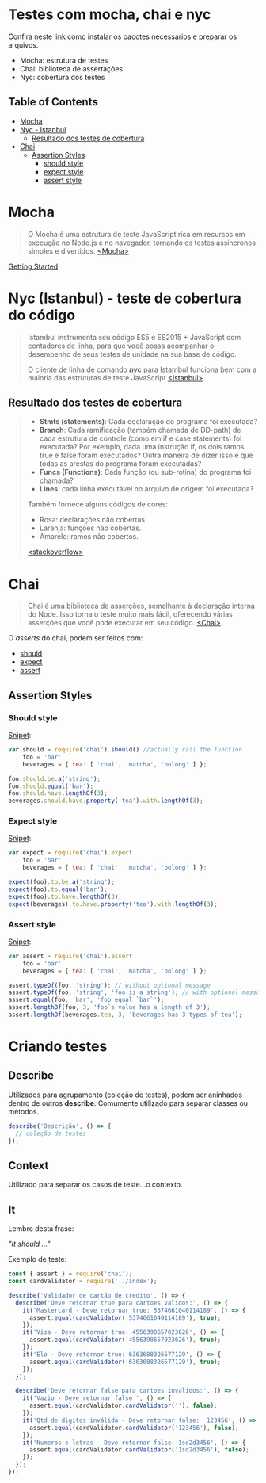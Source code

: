 # Testes com mocha, chai e nyc
Confira neste [link](https://github.com/hlays/learning-front-end/tree/master/notes/testes-tdd/testes-instalacoes.md/) como instalar os pacotes necessários e preparar os arquivos.

* Mocha: estrutura de testes
* Chai: biblioteca de assertações
* Nyc: cobertura dos testes

## Table of Contents
* [Mocha](#mocha)
* [Nyc - Istanbul](#nyc-(istanbul)---teste-de-cobertura-do-código)
  * [Resultado dos testes de cobertura](#resultado-dos-testes-de-cobertura)
* [Chai](#chai)
  * [Assertion Styles](#assertion-styles)
    * [should style](#should-style)
    * [expect style](#expect-style)
    * [assert style](#assert-style)

# Mocha
> O Mocha é uma estrutura de teste JavaScript rica em recursos em execução no Node.js e no navegador, tornando os testes assíncronos simples e divertidos. [<Mocha\>](https://mochajs.org/)

[Getting Started](https://mochajs.org/#getting-started)

# Nyc (Istanbul) - teste de cobertura do código 
> Istambul instrumenta seu código ES5 e ES2015 + JavaScript com contadores de linha, para que você possa acompanhar o desempenho de seus testes de unidade na sua base de código.
>
> O cliente de linha de comando ***nyc*** para Istambul funciona bem com a maioria das estruturas de teste JavaScript [<Istanbul\>](https://github.com/istanbuljs/nyc)

## Resultado dos testes de cobertura

> * **Stmts (statements)**: Cada declaração do programa foi executada?
> * **Branch**: Cada ramificação (também chamada de DD-path) de cada estrutura de controle (como em if e case statements) foi executada? Por exemplo, dada uma instrução if, os dois ramos true e false foram executados? Outra maneira de dizer isso é que todas as arestas do programa foram executadas?
> * **Funcs (Functions)**: Cada função (ou sub-rotina) do programa foi chamada?
> * **Lines**: cada linha executável no arquivo de origem foi executada?
>
> Também fornece alguns códigos de cores: 
> * Rosa: declarações não cobertas.
> * Laranja: funções não cobertas.
> * Amarelo: ramos não cobertos.
> 
> [<stackoverflow\>](https://stackoverflow.com/questions/26618243/how-do-i-read-an-istanbul-coverage-report)

# Chai
> Chai é uma biblioteca de asserções, semelhante à declaração interna do Node. Isso torna o teste muito mais fácil, oferecendo várias asserções que você pode executar em seu código. [<Chai\>](https://www.chaijs.com/)

O *asserts* do chai, podem ser feitos com:
* [should](https://www.chaijs.com/guide/styles/#should)
* [expect](https://www.chaijs.com/guide/styles/#expect)
* [assert](https://www.chaijs.com/guide/styles/#assert)

## Assertion Styles

### Should style
[Snipet](https://www.chaijs.com/guide/styles/#should):

```js
var should = require('chai').should() //actually call the function
  , foo = 'bar'
  , beverages = { tea: [ 'chai', 'matcha', 'oolong' ] };

foo.should.be.a('string');
foo.should.equal('bar');
foo.should.have.lengthOf(3);
beverages.should.have.property('tea').with.lengthOf(3);

```

### Expect style
[Snipet](https://www.chaijs.com/guide/styles/#expect):

```js
var expect = require('chai').expect
  , foo = 'bar'
  , beverages = { tea: [ 'chai', 'matcha', 'oolong' ] };

expect(foo).to.be.a('string');
expect(foo).to.equal('bar');
expect(foo).to.have.lengthOf(3);
expect(beverages).to.have.property('tea').with.lengthOf(3);

```

### Assert style
[Snipet](https://www.chaijs.com/guide/styles/#expect):

```js
var assert = require('chai').assert
  , foo = 'bar'
  , beverages = { tea: [ 'chai', 'matcha', 'oolong' ] };

assert.typeOf(foo, 'string'); // without optional message
assert.typeOf(foo, 'string', 'foo is a string'); // with optional message
assert.equal(foo, 'bar', 'foo equal `bar`');
assert.lengthOf(foo, 3, 'foo`s value has a length of 3');
assert.lengthOf(beverages.tea, 3, 'beverages has 3 types of tea');

```

# Criando testes
## Describe 

Utilizados para agrupamento (coleção de testes), podem ser aninhados dentro de outros **describe**. Comumente utilizado para separar classes ou métodos.
  ```js
  describe('Descrição', () => {
    // coleção de testes
  });
  ```
## Context
Utilizado para separar os casos de teste...o contexto.

## It
Lembre desta frase:
<!-- TODO: this -->
*"It should ..."*

Exemplo de teste:

```js
const { assert } = require('chai');
const cardValidator = require('../index');

describe('Validador de cartão de credito', () => {
  describe('Deve retornar true para cartoes validos:', () => {
    it('Mastercard - Deve retornar true: 5374661040114189', () => {
      assert.equal(cardValidator('5374661040114189'), true);
    });
    it('Visa - Deve retornar true: 4556398657023626', () => {
      assert.equal(cardValidator('4556398657023626'), true);
    });
    it('Elo - Deve retornar true: 6363688326577129', () => {
      assert.equal(cardValidator('6363688326577129'), true);
    });
  });

  describe('Deve retornar false para cartoes invalidos:', () => {
    it('Vazio - Deve retornar false ', () => {
      assert.equal(cardValidator.cardValidator(''), false);
    });
    it('Qtd de digitos inválida - Deve retornar false:  123456', () => {
      assert.equal(cardValidator.cardValidator('123456'), false);
    });
    it('Numeros e letras - Deve retornar false: 1sd2d3456', () => {
      assert.equal(cardValidator.cardValidator('1sd2d3456'), false);
    });
  });
});
```